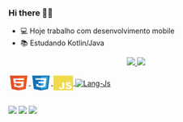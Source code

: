 ### Hi there 👋🏽

- 💻 Hoje trabalho com desenvolvimento mobile
- 📚 Estudando Kotlin/Java
<div align="center">
  <a href="https://github.com/joaodev02">
  <img height="180em" src="https://github-readme-stats.vercel.app/api?username=joaodev02&show_icons=true&theme=tokyonight&include_all_commits=true&count_private=true"/>
  <img height="180em" src="https://github-readme-stats.vercel.app/api/top-langs/?username=joaodev02&layout=compact&langs_count=7&theme=tokyonight"/>
</div>

<div style="display: inline_block"><br>
  <img align="center" alt="Lang-HTML" height="30" width="40" src="https://raw.githubusercontent.com/devicons/devicon/master/icons/html5/html5-original.svg">
  <img align="center" alt="Lang-CSS" height="30" width="40" src="https://raw.githubusercontent.com/devicons/devicon/master/icons/css3/css3-original.svg">
  <img align="center" alt="Lang-Js" height="30" width="40" src="https://raw.githubusercontent.com/devicons/devicon/master/icons/javascript/javascript-plain.svg">
  <img align="center" alt="Lang-Js" height="30" width="40" src="https://cdn.jsdelivr.net/gh/devicons/devicon/icons/kotlin/kotlin-original.svg"> 
</div>
  
  ##
  
<div> 
    <a href = "mailto:joao.dev02@outlook.com"><img src="https://img.shields.io/badge/-Gmail-%23333?style=for-the-badge&logo=gmail&logoColor=white" target="_blank"></a>
    <a href="https://www.linkedin.com/in/joaodev02/" target="_blank"><img src="https://img.shields.io/badge/-LinkedIn-%230077B5?style=for-the-badge&logo=linkedin&logoColor=white" target="_blank"></a>
    <a href="https://wa.me/5516994008181/" target="_blank"><img src="https://img.shields.io/badge/WhatsApp-25D366?style=for-the-badge&logo=whatsapp&logoColor=white" target="_blank"></a>
</div>
